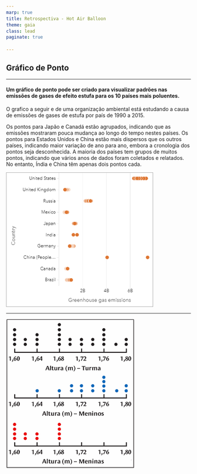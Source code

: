 ```yaml
---
marp: true
title: Retrospectiva - Hot Air Balloon
theme: gaia
class: lead
paginate: true

---
```

<!-- _class: lead gaia -->
## Gráfico de Ponto


---
<!-- _class: left -->
<style scoped>section { font-size: 22px; }</style>

#### Um gráfico de ponto pode ser criado para visualizar padrões nas emissões de gases de efeito estufa para os 10 países mais poluentes.

O grafico a seguir e de uma organização ambiental está estudando a causa de emissões de gases de estufa por país de 1990 a 2015.

Os pontos para Japão e Canadá estão agrupados, indicando que as emissões mostraram pouca mudança ao longo do tempo nestes países. Os pontos para Estados Unidos e China estão mais dispersos que os outros países, indicando maior variação de ano para ano, embora a cronologia dos pontos seja desconhecida. A maioria dos países tem grupos de muitos pontos, indicando que vários anos de dados foram coletados e relatados. No entanto, Índia e China têm apenas dois pontos cada.

![contain bg vertical right:50%](<GUID-83E8C81D-1D20-4E99-8E42-A1568584DA24-web.png>)

---

![contain](<0m.gif>)